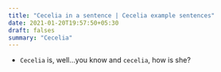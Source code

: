 ```yaml
---
title: "Cecelia in a sentence | Cecelia example sentences"
date: 2021-01-20T19:57:50+05:30
draft: falses
summary: "Cecelia"
---
```

- `Cecelia` is, well...you know and `cecelia`, how is she?
                 
